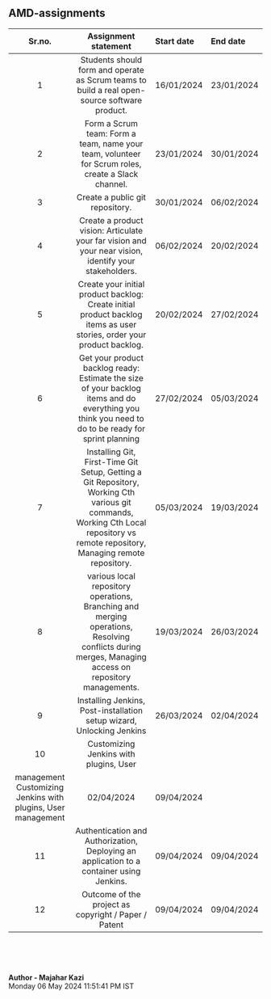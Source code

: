 ## AMD-assignments



|Sr.no.|Assignment statement|Start date|End date|
|:---:|:---:|:---|:---|
|1|Students should form and operate as Scrum teams to build a real open-source software product.|16/01/2024|23/01/2024|
|2|Form a Scrum team: Form a team, name your team, volunteer for Scrum roles, create a Slack channel.|23/01/2024|30/01/2024|
|3|Create a public git repository.|30/01/2024|06/02/2024|
|4|Create a product vision: Articulate your far vision and your near vision, identify your stakeholders.|06/02/2024|20/02/2024|
|5| Create your initial product backlog: Create initial product backlog items as user stories, order your product backlog.|20/02/2024|27/02/2024|
|6|Get your product backlog ready: Estimate the size of your backlog items and do everything you think you need to do to be ready for sprint planning| 27/02/2024|05/03/2024|
|7|Installing Git, First-Time Git Setup, Getting a Git Repository, Working Cth various git commands, Working Cth Local repository vs remote repository, Managing remote repository.| 05/03/2024|19/03/2024|
|8|various local repository operations, Branching and merging operations, Resolving conflicts during merges, Managing access on repository managements.|19/03/2024 |26/03/2024 |
|9|Installing Jenkins, Post-installation setup wizard, Unlocking Jenkins|26/03/2024|02/04/2024|
|10|Customizing Jenkins with plugins, User
management Customizing Jenkins with plugins, User management|02/04/2024|09/04/2024|
|11|Authentication and Authorization, Deploying an application to a container using Jenkins.|09/04/2024|09/04/2024|
|12|Outcome of the project as copyright / Paper / Patent|09/04/2024|09/04/2024|


<br>
<br>
<br>

**Author - Majahar Kazi**<br>
Monday 06 May 2024 11:51:41 PM IST

